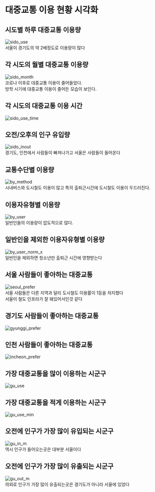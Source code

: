 # 대중교통 이용 현황 시각화
## 시도별 하루 대중교통 이용량
![sido_use](https://github.com/addinedu-ros-5th/eda-repo-3/assets/55865857/e6bc147e-4c59-4dfe-a1cb-8e82509f0f50)  
서울이 경기도의 약 2배정도로 이용량이 많다
## 각 시도의 월별 대중교통 이용량
![sido_month](https://github.com/addinedu-ros-5th/eda-repo-3/assets/55865857/29ad311d-b44d-4ad0-927a-9b5dc0efbc57)  
코로나 이후로 대중교통 이용이 줄어들었다.  
방학 시기에 대중교통 이용이 줄어든 모습이 보인다.
## 각 시도의 대중교통 이용 시간
![sido_use_time](https://github.com/addinedu-ros-5th/eda-repo-3/assets/55865857/8097a7e9-26a7-4b41-b496-372911a3e1a4)
## 오전/오후의 인구 유입량
![sido_inout](https://github.com/addinedu-ros-5th/eda-repo-3/assets/55865857/ba84206f-0fdb-40e5-aea3-1276ece375cd)  
경기도, 인천에서 사람들이 빠져나가고 서울은 사람들이 들어온다
## 교통수단별 이용량
![by_method](https://github.com/addinedu-ros-5th/eda-repo-3/assets/55865857/6df7b2e9-5cd8-4d0a-a557-7d4e4d9581af)  
시내버스와 도시철도 이용이 많고 특히 출퇴근시간에 도시철도 이용이 두드러진다.
## 이용자유형별 이용량
![by_user](https://github.com/addinedu-ros-5th/eda-repo-3/assets/55865857/8975af61-af43-4169-8815-67ecb08d28f8)  
일반인들의 이용량이 압도적으로 많다.
## 일반인을 제외한 이용자유형별 이용량
![by_user_norm_x](https://github.com/addinedu-ros-5th/eda-repo-3/assets/55865857/9619d182-5846-42c0-86c5-200a27fecd09)  
일반인을 제외하면 청소년만 출퇴근 시간에 영향받는다
## 서울 사람들이 좋아하는 대중교통
![seoul_prefer](https://github.com/addinedu-ros-5th/eda-repo-3/assets/55865857/3cb5853d-5010-40cc-8ebb-534dcd247ace)  
서울 사람들은 다른 지역과 달리 도시철도 이용률이 1등을 차지했다  
서울이 철도 인프라가 잘 돼있어서인것 같다
## 경기도 사람들이 좋아하는 대중교통
![gyunggi_prefer](https://github.com/addinedu-ros-5th/eda-repo-3/assets/55865857/972afd09-0653-4037-926f-e445d1ac1474)
## 인천 사람들이 좋아하는 대중교통
![incheon_prefer](https://github.com/addinedu-ros-5th/eda-repo-3/assets/55865857/8047606f-8e19-4bee-a186-f5b16c20efee)
## 가장 대중교통을 많이 이용하는 시군구
![gu_use](https://github.com/addinedu-ros-5th/eda-repo-3/assets/55865857/03d4aae9-612a-4297-a896-0cd1a6090166)
## 가장 대중교통을 적게 이용하는 시군구
![gu_use_min](https://github.com/addinedu-ros-5th/eda-repo-3/assets/55865857/77edef70-a3a3-4aad-85d4-400aec235f67)
## 오전에 인구가 가장 많이 유입되는 시군구
![gu_in_m](https://github.com/addinedu-ros-5th/eda-repo-3/assets/55865857/718c9215-deb1-4799-8bc5-731a41528dd5)  
역시 인구가 들어오는곳은 대부분 서울이다
## 오전에 인구가 가장 많이 유출되는 시군구
![gu_out_m](https://github.com/addinedu-ros-5th/eda-repo-3/assets/55865857/1bb83136-542d-47fd-8ce2-6038334d8734)  
의외로 인구가 가장 많이 유출되는곳은 경기도가 아니라 서울에 있었다
